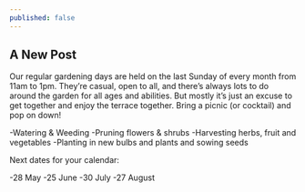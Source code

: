 ```yaml
---
published: false
---
```

## A New Post

Our regular gardening days are held on the last Sunday of every month from 11am to 1pm. They’re casual, open to all, and there’s always lots to do around the garden for all ages and abilities. But mostly it’s just an excuse to get together and enjoy the terrace together. Bring a picnic (or cocktail) and pop on down!

-Watering & Weeding
-Pruning flowers & shrubs
-Harvesting herbs, fruit and vegetables
-Planting in new bulbs and plants and sowing seeds

Next dates for your calendar:

-28 May
-25 June
-30 July
-27 August

